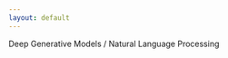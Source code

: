 ```yaml
---
layout: default
---
```


<div class="lead pretty-links">
  Deep Generative Models / Natural Language Processing


</div>
